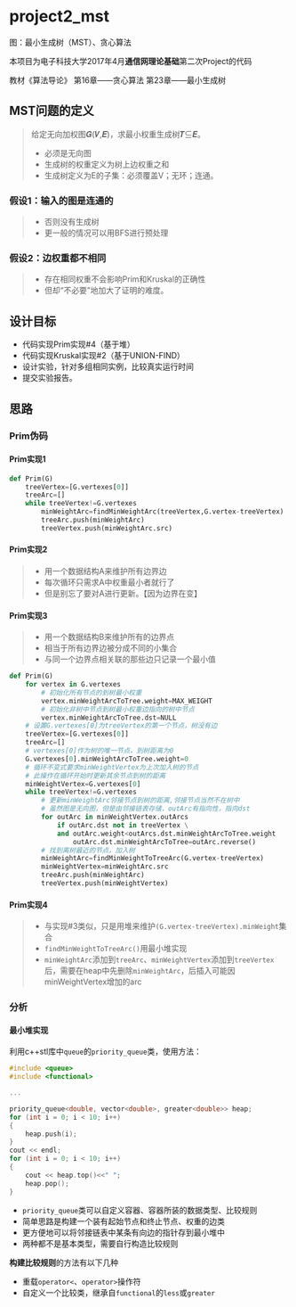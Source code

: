 # project2_mst

图：最小生成树（MST）、贪心算法

本项目为电子科技大学2017年4月**通信网理论基础**第二次Project的代码

教材《算法导论》 第16章——贪心算法 第23章——最小生成树

## MST问题的定义

> 给定无向加权图𝑮(𝑽,𝑬)，求最小权重生成树𝑻⊆𝑬。
> - 必须是无向图
> - 生成树的权重定义为树上边权重之和
> - 生成树定义为E的子集：必须覆盖V；无环；连通。

### 假设1：输入的图是连通的

> - 否则没有生成树
> - 更一般的情况可以用BFS进行预处理

### 假设2：边权重都不相同

> - 存在相同权重不会影响Prim和Kruskal的正确性
> - 但却“不必要”地加大了证明的难度。


## 设计目标

- 代码实现Prim实现#4（基于堆）
- 代码实现Kruskal实现#2（基于UNION-FIND）
- 设计实验，针对多组相同实例，比较真实运行时间
- 提交实验报告。

## 思路

### Prim伪码

#### Prim实现1
```python
def Prim(G)
    treeVertex=[G.vertexes[0]]
    treeArc=[]
    while treeVertex!=G.vertexes
        minWeightArc=findMinWeightArc(treeVertex,G.vertex-treeVertex)
        treeArc.push(minWeightArc)
        treeVertex.push(minWeightArc.src)
```

#### Prim实现2

> - 用一个数据结构A来维护所有边界边
> - 每次循环只需求A中权重最小者就行了
> - 但是别忘了要对A进行更新。【因为边界在变】

#### Prim实现3

> - 用一个数据结构B来维护所有的边界点
> - 相当于所有边界边被分成不同的小集合
> - 与同一个边界点相关联的那些边只记录一个最小值

```python
def Prim(G)
    for vertex in G.vertexes
        # 初始化所有节点的到树最小权重
        vertex.minWeightArcToTree.weight=MAX_WEIGHT
        # 初始化非树中节点到树最小权重边指向的树中节点
        vertex.minWeightArcToTree.dst=NULL
    # 设置G.vertexes[0]为treeVertex的第一个节点，树没有边
    treeVertex=[G.vertexes[0]]
    treeArc=[]
    # vertexes[0]作为树的唯一节点，到树距离为0
    G.vertexes[0].minWeightArcToTree.weight=0
    # 循环不变式要求minWeightVertex为上次加入树的节点
    # 此操作在循环开始时更新其余节点到树的距离
    minWeightVertex=G.vertexes[0]
    while treeVertex!=G.vertexes
        # 更新minWeightArc邻接节点到树的距离,邻接节点当然不在树中
        # 虽然图是无向图，但是由邻接链表存储，outArc有指向性，指向dst
        for outArc in minWeightVertex.outArcs
            if outArc.dst not in treeVertex \
            and outArc.weight<outArcs.dst.minWeightArcToTree.weight
                outArc.dst.minWeightArcToTree=outArc.reverse()
        # 找到离树最近的节点，加入树
        minWeightArc=findMinWeightToTreeArc(G.vertex-treeVertex)
        minWeightVertex=minWeightArc.src
        treeArc.push(minWeightArc)
        treeVertex.push(minWeightVertex)
```

#### Prim实现4

> - 与实现#3类似，只是用堆来维护```(G.vertex-treeVertex).minWeight```集合
> - ```findMinWeightToTreeArc()```用最小堆实现
> - ```minWeightArc```添加到```treeArc```、```minWeightVertex```添加到```treeVertex```后，需要在heap中先删除```minWeightArc```，后插入可能因minWeightVertex增加的arc

### 分析

#### 最小堆实现

利用c++stl库中```queue```的```priority_queue```类，使用方法：

```cpp
#include <queue>
#include <functional>

...

priority_queue<double, vector<double>, greater<double>> heap;
for (int i = 0; i < 10; i++)
{
    heap.push(i);
}
cout << endl;
for (int i = 0; i < 10; i++)
{
    cout << heap.top()<<" ";
    heap.pop();
}
```

- ```priority_queue```类可以自定义容器、容器所装的数据类型、比较规则
- 简单思路是构建一个装有起始节点和终止节点、权重的边类
- 更方便地可以将邻接链表中某条有向边的指针存到最小堆中
- 两种都不是基本类型，需要自行构造比较规则

**构建比较规则**的方法有以下几种
- 重载```operator<```、```operator>```操作符
- 自定义一个比较类，继承自```functional```的```less```或```greater```

